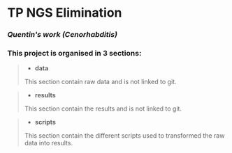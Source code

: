 # TP NGS Elimination
### *Quentin's work (Cenorhabditis)*


### **This project is organised in 3 sections:**

> - **data**
>
> This section contain raw data and is not linked to git.

> - **results**
>
> This section contain the results and is not linked to git.

> - **scripts**
>
> This section contain the different scripts used to transformed the raw data into results.

